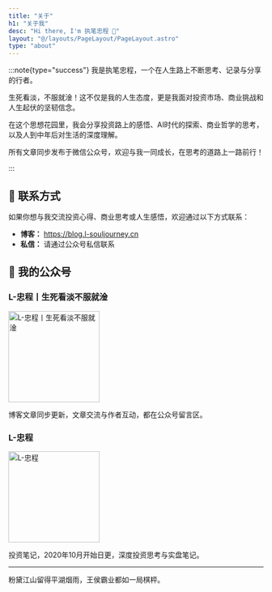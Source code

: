 ```yaml
---
title: "关于"
h1: "关于我"
desc: "Hi there, I'm 执笔忠程 👋"
layout: "@/layouts/PageLayout/PageLayout.astro"
type: "about"
---
```


:::note{type="success"}
我是执笔忠程，一个在人生路上不断思考、记录与分享的行者。

生死看淡，不服就淦！这不仅是我的人生态度，更是我面对投资市场、商业挑战和人生起伏的坚韧信念。

在这个思想花园里，我会分享投资路上的感悟、AI时代的探索、商业哲学的思考，以及人到中年后对生活的深度理解。

所有文章同步发布于微信公众号，欢迎与我一同成长，在思考的道路上一路前行！

:::

## 📧 联系方式

如果你想与我交流投资心得、商业思考或人生感悟，欢迎通过以下方式联系：

- **博客：** https://blog.l-souljourney.cn
- **私信：** 请通过公众号私信联系

## 📱 我的公众号

### L-忠程丨生死看淡不服就淦

<img src="/assets/images/wechat-qr.webp" alt="L-忠程丨生死看淡不服就淦" width="180" height="180">

博客文章同步更新，文章交流与作者互动，都在公众号留言区。

### L-忠程

<img src="/assets/images/wechat-qr-investment.webp" alt="L-忠程" width="180" height="180">

投资笔记，2020年10月开始日更，深度投资思考与实盘笔记。

---

粉黛江山留得平湖烟雨，王侯霸业都如一局棋枰。
